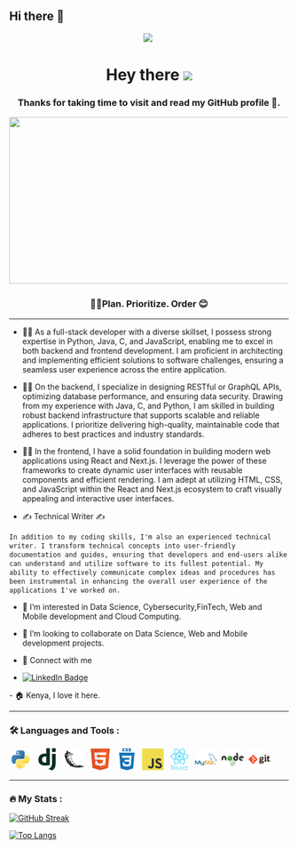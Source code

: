 ## Hi there 👋

 <div id="header" align="center">
  <img src="https://media.giphy.com/media/M9gbBd9nbDrOTu1Mqx/giphy.gif" width="100"/>
<!--   <div id="badges">
    <a href="https://www.linkedin.com/in/oloo-stephen-asira/">
    <img src="https://img.shields.io/badge/LinkedIn-blue?style=for-the-badge&logo=linkedin&logoColor=white" alt="LinkedIn Badge"/>
  </a>
<!--  
  <a href="https://twitter.com/_Brian_Wachira">
    <img src="https://img.shields.io/badge/Twitter-blue?style=for-the-badge&logo=twitter&logoColor=white" alt="Twitter Badge"/>
  </a> 
</div> -->
  <img src="https://komarev.com/ghpvc/?username=ItsWachira&style=flat-square&color=orange" alt=""/>
  <h1>
  Hey there
  <img src="https://media.giphy.com/media/hvRJCLFzcasrR4ia7z/giphy.gif" width="30px"/>
  </h1>
  <h3>
  Thanks for taking time to visit and read my GitHub profile 💙. 
  </h3>
  <div align="center">
  <img src="https://media.giphy.com/media/dWesBcTLavkZuG35MI/giphy.gif" width="600" height="300"/>
   </div>
   <h3> 👋💡Plan. Prioritize. Order 😊 </h3>
  </div>
 
 ---

   -  👨‍💻 As a full-stack developer with a diverse skillset, I possess strong expertise in Python, Java, C, and JavaScript, enabling me to excel in both backend and frontend development. I am proficient in architecting and implementing efficient solutions to software challenges, ensuring a seamless user experience across the entire application.

   -  👨‍💻 On the backend, I specialize in designing RESTful or GraphQL APIs, optimizing database performance, and ensuring data security. Drawing from my experience with Java, C, and Python, I am skilled in building robust backend infrastructure that supports scalable and reliable applications. I prioritize delivering high-quality, maintainable code that adheres to best practices and industry standards.

  -   👨‍💻 In the frontend, I have a solid foundation in building modern web applications using React and Next.js. I leverage the power of these frameworks to create dynamic user interfaces with reusable components and efficient rendering. I am adept at utilizing HTML, CSS, and JavaScript within the React and Next.js ecosystem to craft visually appealing and interactive user interfaces.

   -  ✍️ Technical Writer ✍️

    In addition to my coding skills, I'm also an experienced technical writer. I transform technical concepts into user-friendly documentation and guides, ensuring that developers and end-users alike can understand and utilize software to its fullest potential. My ability to effectively communicate complex ideas and procedures has been instrumental in enhancing the overall user experience of the applications I've worked on.

  
- 👀 I’m interested in Data Science, Cybersecurity,FinTech, Web and Mobile development and Cloud Computing.
  
- 💞️ I’m looking to collaborate on Data Science, Web and Mobile development projects.
- 📩  Connect with me
-  <div id="badges">
    <a href="https://www.linkedin.com/in/oloo-stephen-asira/">
    <img src="https://img.shields.io/badge/LinkedIn-blue?style=for-the-badge&logo=linkedin&logoColor=white" alt="LinkedIn Badge"/>
  </a>

</div>
<!-- - 📫 How to reach me : send me a dm via email at asirastephen9@gmail.com -->
- 🏠 Kenya, I love it here.

---

### :hammer_and_wrench: Languages and Tools :

<div>
  <img src="https://github.com/devicons/devicon/blob/master/icons/python/python-original.svg" title="Python" alt="Python" width="40" height="40"/>&nbsp;
  <img src="https://github.com/devicons/devicon/blob/master/icons/django/django-plain.svg" title="Django" alt="Django" width="40" height="40"/>&nbsp;
  <img src="https://github.com/devicons/devicon/blob/master/icons/flask/flask-original.svg" title="Flask" alt="Flask" width="40" height="40"/>&nbsp;
  <img src="https://github.com/devicons/devicon/blob/master/icons/html5/html5-original.svg" title="HTML5" alt="HTML5" width="40" height="40"/>&nbsp;
  <img src="https://github.com/devicons/devicon/blob/master/icons/css3/css3-plain-wordmark.svg"  title="CSS3" alt="CSS" width="40" height="40"/>&nbsp;
  <img src="https://github.com/devicons/devicon/blob/master/icons/javascript/javascript-original.svg" title="JavaScript" alt="JavaScript" width="40" height="40"/>&nbsp;
  <img src="https://github.com/devicons/devicon/blob/master/icons/react/react-original-wordmark.svg" title="React" alt="React" width="40" height="40"/>&nbsp;
  <img src="https://github.com/devicons/devicon/blob/master/icons/mysql/mysql-original-wordmark.svg" title="MySQL"  alt="MySQL" width="40" height="40"/>&nbsp;
  <img src="https://github.com/devicons/devicon/blob/master/icons/nodejs/nodejs-original-wordmark.svg" title="NodeJS" alt="NodeJS" width="40" height="40"/>&nbsp;
  <img src="https://github.com/devicons/devicon/blob/master/icons/git/git-original-wordmark.svg" title="Git" **alt="Git" width="40" height="40"/>
</div>

---

### :fire: My Stats :
[![GitHub Streak](http://github-readme-streak-stats.herokuapp.com?user=Olooce&theme=dark&background=000000)](https://git.io/streak-stats)

[![Top Langs](https://github-readme-stats.vercel.app/api/top-langs/?username=Olooce&layout=compact&theme=vision-friendly-dark)](https://github.com/anuraghazra/github-readme-stats)

<!--
**Olooce/Olooce** is a ✨ _special_ ✨ repository because its `README.md` (this file) appears on your GitHub profile.

Here are some ideas to get you started:

- 🔭 I’m currently working on ...
- 🌱 I’m currently learning ...
- 👯 I’m looking to collaborate on ...
- 🤔 I’m looking for help with ...
- 💬 Ask me about ...
- 📫 How to reach me: ...
- 😄 Pronouns: ...
- ⚡ Fun fact: ...
-->
